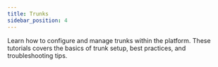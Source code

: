 ```yaml
---
title: Trunks
sidebar_position: 4
---
```


Learn how to configure and manage trunks within the platform. These tutorials covers the basics of trunk setup, best practices, and troubleshooting tips.
